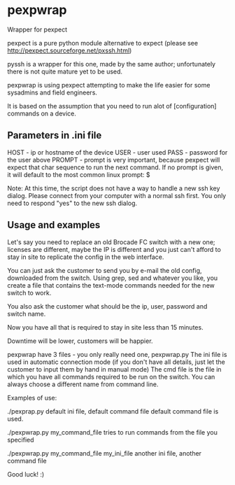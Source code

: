 pexpwrap
========

Wrapper for pexpect

pexpect is a pure python module alternative to expect (please see http://pexpect.sourceforge.net/pxssh.html)

pyssh is a wrapper for this one, made by the same author; unfortunately there is not quite mature yet to be used.

pexpwrap is using pexpect attempting to make the life easier for some sysadmins and field engineers.

It is based on the assumption that you need to run alot of [configuration] commands on a device.

Parameters in .ini file
-----------------------
HOST - ip or hostname of the device
USER - user used
PASS - password for the user above
PROMPT - prompt is very important, because pexpect will expect that char sequence to run the next command.
If no prompt is given, it will default to the most common linux prompt: $

Note: At this time, the script does not have a way to handle a new ssh key dialog. Please connect from your computer with a normal ssh first. You only need to respond "yes" to the new ssh dialog.


Usage and examples
------------------

Let's say you need to replace an old Brocade FC switch with a new one; licenses are different, maybe the IP is different and you just can't afford to stay in site to replicate the config in the web interface.

You can just ask the customer to send you by e-mail the old config, downloaded from the switch. Using grep, sed and whatever you like, you create a file that contains the text-mode commands needed for the new switch to work.

You also ask the customer what should be the ip, user, password and switch name.

Now you have all that is required to stay in site less than 15 minutes.

Downtime will be lower, customers will be happier.

pexpwrap have 3 files - you only really need one, pexpwrap.py
The ini file is used in automatic connection mode (if you don't have all details, just let the customer to input them by hand in manual mode)
The cmd file is the file in which you have all commands required to be run on the switch. You can always choose a different name from command line.

Examples of use:

./pexprap.py
default ini file, default command file
default command file is used.

./pexpwrap.py my_command_file
tries to run commands from the file you specified

./pexpwrap.py my_command_file my_ini_file
another ini file, another command file

Good luck! :)
